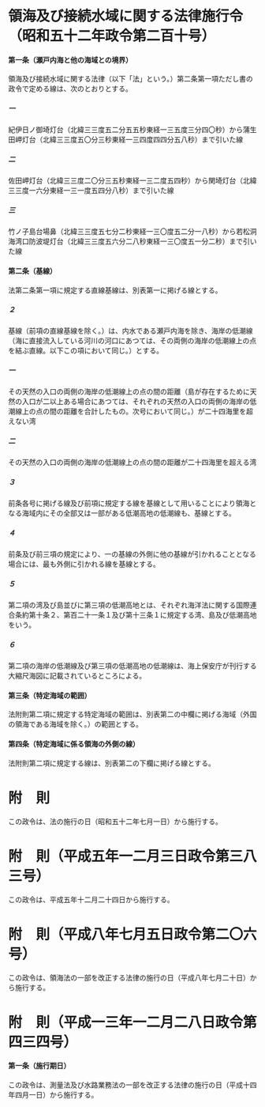 # 領海及び接続水域に関する法律施行令（昭和五十二年政令第二百十号）
#### 第一条（瀬戸内海と他の海域との境界）
領海及び接続水域に関する法律（以下「法」という。）第二条第一項ただし書の政令で定める線は、次のとおりとする。
##### 一
紀伊日ノ御埼灯台（北緯三三度五二分五五秒東経一三五度三分四〇秒）から蒲生田岬灯台（北緯三三度五〇分三秒東経一三四度四四分五八秒）まで引いた線
##### 二
佐田岬灯台（北緯三三度二〇分三五秒東経一三二度五四秒）から関埼灯台（北緯三三度一六分東経一三一度五四分八秒）まで引いた線
##### 三
竹ノ子島台場鼻（北緯三三度五七分二秒東経一三〇度五二分一八秒）から若松洞海湾口防波堤灯台（北緯三三度五六分二八秒東経一三〇度五一分二秒）まで引いた線
#### 第二条（基線）
法第二条第一項に規定する直線基線は、別表第一に掲げる線とする。
##### ２
基線（前項の直線基線を除く。）は、内水である瀬戸内海を除き、海岸の低潮線（海に直接流入している河川の河口にあつては、その両側の海岸の低潮線上の点を結ぶ直線。以下この項において同じ。）とする。
##### 一
その天然の入口の両側の海岸の低潮線上の点の間の距離（島が存在するために天然の入口が二以上ある場合にあつては、それぞれの天然の入口の両側の海岸の低潮線上の点の間の距離を合計したもの。次号において同じ。）が二十四海里を超えない湾
##### 二
その天然の入口の両側の海岸の低潮線上の点の間の距離が二十四海里を超える湾
##### ３
前条各号に掲げる線及び前項に規定する線を基線として用いることにより領海となる海域内にその全部又は一部がある低潮高地の低潮線も、基線とする。
##### ４
前条及び前三項の規定により、一の基線の外側に他の基線が引かれることとなる場合には、最も外側に引かれる線を基線とする。
##### ５
第二項の湾及び島並びに第三項の低潮高地とは、それぞれ海洋法に関する国際連合条約第十条２、第百二十一条１及び第十三条１に規定する湾、島及び低潮高地をいう。
##### ６
第二項の海岸の低潮線及び第三項の低潮高地の低潮線は、海上保安庁が刊行する大縮尺海図に記載されているところによる。
#### 第三条（特定海域の範囲）
法附則第二項に規定する特定海域の範囲は、別表第二の中欄に掲げる海域（外国の領海である海域を除く。）の範囲とする。
#### 第四条（特定海域に係る領海の外側の線）
法附則第二項に規定する線は、別表第二の下欄に掲げる線とする。
# 附　則
この政令は、法の施行の日（昭和五十二年七月一日）から施行する。
# 附　則（平成五年一二月三日政令第三八三号）
この政令は、平成五年十二月二十四日から施行する。
# 附　則（平成八年七月五日政令第二〇六号）
この政令は、領海法の一部を改正する法律の施行の日（平成八年七月二十日）から施行する。
# 附　則（平成一三年一二月二八日政令第四三四号）
#### 第一条（施行期日）
この政令は、測量法及び水路業務法の一部を改正する法律の施行の日（平成十四年四月一日）から施行する。
